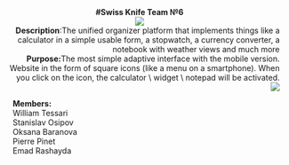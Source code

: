 <div align="center"><b>#Swiss Knife Team №6</b><br>
<img src="https://github.com/itmo-wad/Swiss-knife/blob/master/swiss-army-icon.jpg"><br>
</div>
<div align="right"><b>Description</b>:The unified organizer platform that implements things like a calculator in a simple usable form, a stopwatch, a currency converter, a notebook with weather views and much more<br>
<b>Purpose:</b>The most simple adaptive interface with the mobile version. Website in the form of square icons (like a menu on a smartphone). When you click on the icon, the calculator \ widget \ notepad will be activated.<br>
<img src="https://github.com/itmo-wad/Swiss-knife/blob/master/swiss-army-icon.jpg"><br>
</div>
  <ul><b>Members:</b><br>
  William Tessari<br>
  Stanislav Osipov<br>
  Oksana Baranova<br>
  Pierre Pinet<br>
  Emad Rashayda
 </ul></div>
